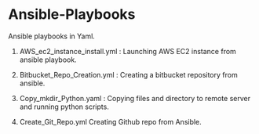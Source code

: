 # Ansible-Playbooks
Ansible playbooks in Yaml.

1) AWS_ec2_instance_install.yml : 
Launching AWS EC2 instance from ansible playbook. 

2) Bitbucket_Repo_Creation.yml :
Creating a bitbucket repository from ansible. 

3) Copy_mkdir_Python.yaml : 
Copying files and directory to remote server and running python scripts.

4) Create_Git_Repo.yml 
Creating Github repo from Ansible. 
